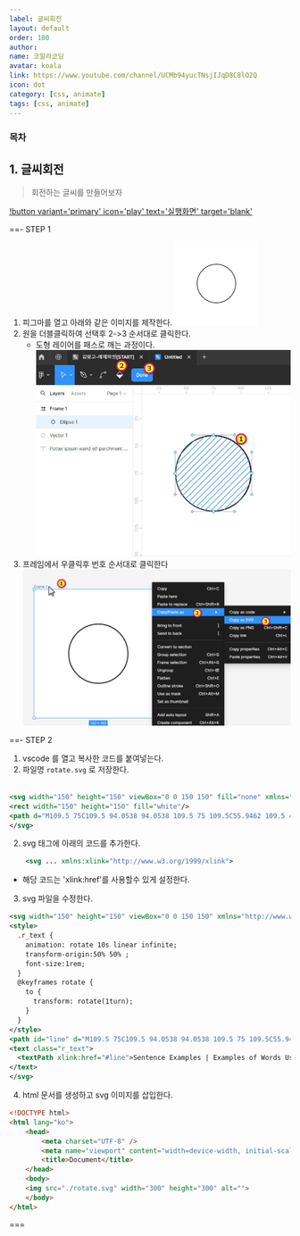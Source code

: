 ```yaml
---
label: 글씨회전
layout: default
order: 100
author:
name: 코알라코딩
avatar: koala
link: https://www.youtube.com/channel/UCMb94yucTNsjIJqD8C8lO2Q
icon: dot
category: [css, animate]
tags: [css, animate]
---
```



### 목차 <!-- omit in toc -->

## 1. 글씨회전

> 회전하는 글씨를 만들어보자

[!button variant='primary' icon='play' text='실행화면' target='blank'](https://qwerewqwerew.github.io/source/css/17-effect/rotate.html)


==- STEP 1

1. 피그마를 열고 아래와 같은 이미지를 제작한다.
  ![](./images/rotate.png)
2. 원을 더블클릭하여 선택후 2->3 순서대로 클릭한다.
   + 도형 레이어를 패스로 깨는 과정이다.
  ![](./images/02-24_608.jpg)
3. 프레임에서 우클릭후 번호 순서대로 클릭한다
  ![](./images/02-24_609.jpg)

==- STEP 2
1. vscode 를 열고 복사한 코드를 붙여넣는다.
1. 파일명 `rotate.svg` 로 저장한다.
```xml

<svg width="150" height="150" viewBox="0 0 150 150" fill="none" xmlns="http://www.w3.org/2000/svg">
<rect width="150" height="150" fill="white"/>
<path d="M109.5 75C109.5 94.0538 94.0538 109.5 75 109.5C55.9462 109.5 40.5 94.0538 40.5 75C40.5 55.9462 55.9462 40.5 75 40.5C94.0538 40.5 109.5 55.9462 109.5 75Z" stroke="black"/>
</svg>

```
2. svg 태그에 아래의 코드를 추가한다.
```xml
	<svg ... xmlns:xlink="http://www.w3.org/1999/xlink">
```
+ 해당 코드는 'xlink:href'를 사용할수 있게 설정한다.

3. svg 파일을 수정한다.
```xml #2-16
<svg width="150" height="150" viewBox="0 0 150 150" xmlns="http://www.w3.org/2000/svg" xmlns:xlink="http://www.w3.org/1999/xlink">
<style>
  .r_text {
    animation: rotate 10s linear infinite;
    transform-origin:50% 50% ;
    font-size:1rem;
  }
  @keyframes rotate {
    to {
      transform: rotate(1turn);
    }
  }
</style>
<path id="line" d="M109.5 75C109.5 94.0538 94.0538 109.5 75 109.5C55.9462 109.5 40.5 94.0538 40.5 75C40.5 55.9462 55.9462 40.5 75 40.5C94.0538 40.5 109.5 55.9462 109.5 75Z" fill="rgba(0,0,0,0)" />
<text class="r_text">
  <textPath xlink:href="#line">Sentence Examples | Examples of Words Used in a Sentence</textPath>
</text>
</svg>
```
4. html 문서를 생성하고 svg 이미지를 삽입한다.
```html rotate.html
<!DOCTYPE html>
<html lang="ko">
	<head>
		<meta charset="UTF-8" />
		<meta name="viewport" content="width=device-width, initial-scale=1.0" />
		<title>Document</title>
	</head>
	<body>
    <img src="./rotate.svg" width="300" height="300" alt="">
	</body>
</html>

```
===
